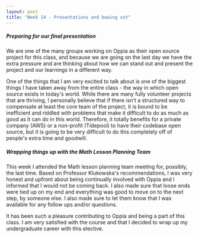 ```yaml
---
layout: post
title: "Week 14 - Presentations and bowing out"
---
```


##### Preparing for our final presentation
We are one of the many groups working on Oppia as their open source project for this class, and because we are going on the last day we have the extra pressure and are thinking about how we can stand out and present the project and our learnings in a different way. 
<!--more-->



One of the things that I am very excited to talk about is one of the biggest things I have taken away from the entire class - the way in which open source exists in today's world. While there are many fully volunteer projects that are thriving, I personally believe that if there isn't a structured way to compensate at least the core team of the project, it is bound to be inefficient and riddled with problems that make it difficult to do as much as good as it can do in this world. Therefore, it totally benefits for a private company (AWS) or a non-profit (Tidepool) to have their codebase open source, but it is going to be very difficult to do this completely off of people's extra time and goodwill. 


##### Wrapping things up with the Math Lesson Planning Team
This week I attended the Math lesson planning team meeting for, possibly, the last time. Based on Professor Klukowska's recommendations, I was very honest and upfront about being continually involved with Oppia and I informed that I would not be coming back. I also made sure that loose ends were tied up on my end and everything was good to move on to the next step, by someone else. I also made sure to let them know that I was available for any follow ups and/or questions. 


It has been such a pleasure contributing to Oppia and being a part of this class. I am very satisfied with the course and that I decided to wrap up my undergraduate career with this  elective. 



